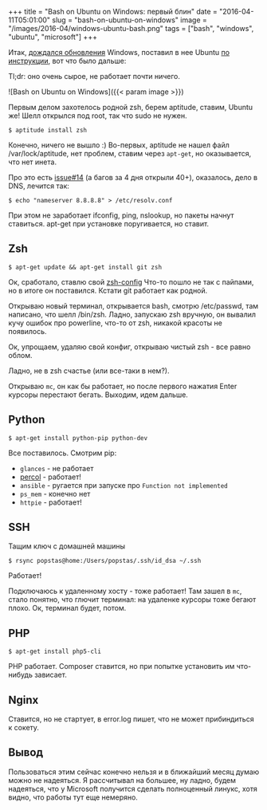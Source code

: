+++
title = "Bash on Ubuntu on Windows: первый блин"
date = "2016-04-11T05:01:00"
slug = "bash-on-ubuntu-on-windows"
image = "/images/2016-04/windows-ubuntu-bash.png"
tags = ["bash", "windows", "ubuntu", "microsoft"]
+++

Итак, [дождался обновления](/blog/2016/04/07/windows-ubuntu-bash-insider-update-not-available/) Windows, поставил в нее Ubuntu [по инструкции](http://blog.zacorp.ru/main/kak-vklyuchit-podderzhku-ubuntu-v-windows-10/), вот что было дальше:

Tl;dr: оно очень сырое, не работает почти ничего.

![Bash on Ubuntu on Windows]({{< param image >}})
<!--more-->

Первым делом захотелось родной zsh, берем aptitude, ставим, Ubuntu же!
Шелл открылся под root, так что sudo не нужен.

```
$ aptitude install zsh
```

Конечно, ничего не вышло :) Во-первых, aptitude не нашел файл /var/lock/aptitude,
нет проблем, ставим через `apt-get`, но оказывается, что нет инета.

Про это есть [issue#14](https://github.com/Microsoft/CommandLine-Documentation/issues/14) (а багов за 4 дня открыли 40+), оказалось, дело в DNS, лечится так:

```
$ echo "nameserver 8.8.8.8" > /etc/resolv.conf
```

При этом не заработает ifconfig, ping, nslookup, но пакеты начнут ставиться.
apt-get при установке поругивается, но ставит.


## Zsh
```
$ apt-get update && apt-get install git zsh
```

Ок, сработало, ставлю свой [zsh-config](https://github.com/popstas/zsh-config)
Что-то пошло не так с пайпами, но в итоге он поставился. Кстати git работает как родной.

Открываю новый терминал, открывается bash, смотрю /etc/passwd, там написано, что
шелл /bin/zsh. Ладно, запускаю zsh вручную, он вывалил кучу ошибок про powerline,
что-то от zsh, никакой красоты не появилось.

Ок, упрощаем, удаляю свой конфиг, открываю чистый zsh - все равно облом.

Ладно, не в zsh счастье (или все-таки в нем?).

Открываю `mc`, он как бы работает, но после первого нажатия Enter курсоры перестают бегать.
Выходим, идем дальше.


## Python

```
$ apt-get install python-pip python-dev
```

Все поставилось.
Смотрим pip:

- `glances` - не работает
- [percol](/blog/2015/12/10/interactive-bash-history-with-search/) - работает!
- `ansible` - ругается при запуске про `Function not implemented`
- `ps_mem` - конечно нет
- `httpie` - работает!


## SSH
Тащим ключ с домашней машины

```
$ rsync popstas@home:/Users/popstas/.ssh/id_dsa ~/.ssh
```

Работает!

Подключаюсь к удаленному хосту - тоже работает!
Там зашел в `mc`, стало понятно, что глючит терминал: на удаленке курсоры тоже бегают плохо.
Ок, терминал будет, потом.


## PHP

```
$ apt-get install php5-cli
```

PHP работает.
Composer ставится, но при попытке установить им что-нибудь зависает.


## Nginx
Ставится, но не стартует, в error.log пишет, что не может прибиндиться к сокету.


## Вывод
Пользоваться этим сейчас конечно нельзя и в ближайший месяц думаю можно не надеяться.
Я рассчитывал на большее, ну ладно, будем надеяться, что у Microsoft получится сделать
полноценный линукс, хотя видно, что работы тут еще немеряно.
